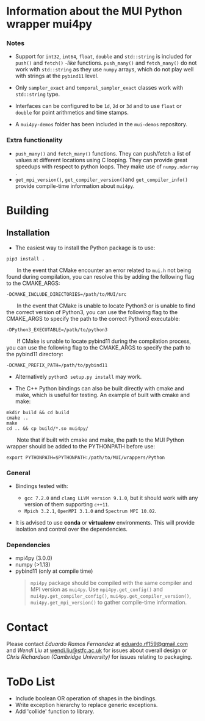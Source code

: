 # Information about the MUI Python wrapper mui4py
### Notes
- Support for `int32`, `int64`, `float`, `double` and `std::string`  is included for  `push()` and `fetch()`   *-like* functions. `push_many()` and `fetch_many()` do not work with `std::string` as they use `numpy` arrays, which  do not play well with strings at the `pybind11` level.

- Only `sampler_exact` and `temporal_sampler_exact` classes work with `std::string` type.
- Interfaces can be configured to be `1d`, `2d` or  `3d` and to use  `float` or `double` for point arithmetics and time stamps.
- A `mui4py-demos` folder has been included in the `mui-demos` repository.

### Extra functionality
- `push_many()` and `fetch_many()` functions. They can push/fetch a list of values at different locations using C looping. They can provide great speedups with respect to python loops. They make use of `numpy.ndarray` .
- `get_mpi_version()`, `get_compiler_version()`and `get_compiler_info()` provide compile-time information about `mui4py`.

# Building

## Installation
- The easiest way to install the Python package is to use:

```
pip3 install .
```
&nbsp;&nbsp;&nbsp;&nbsp;&nbsp;&nbsp;&nbsp;In the event that CMake encounter an error related to `mui.h` not being found during compilation, you can resolve this by adding the following flag to the CMAKE_ARGS:

```
-DCMAKE_INCLUDE_DIRECTORIES=/path/to/MUI/src
```
&nbsp;&nbsp;&nbsp;&nbsp;&nbsp;&nbsp;&nbsp;In the event that CMake is unable to locate Python3 or is unable to find the correct version of Python3, you can use the following flag to the CMAKE_ARGS to specify the path to the correct Python3 executable:

```
-DPython3_EXECUTABLE=/path/to/python3
```
&nbsp;&nbsp;&nbsp;&nbsp;&nbsp;&nbsp;&nbsp;If CMake is unable to locate pybind11 during the compilation process, you can use the following flag to the CMAKE_ARGS to specify the path to the pybind11 directory:

```
-DCMAKE_PREFIX_PATH=/path/to/pybind11
```

- Alternatively `python3 setup.py install` may work.


- The C++ Python bindings can also be built directly with cmake and make, which is useful for testing. An example of built with cmake and make:

```
mkdir build && cd build
cmake ..
make
cd .. && cp build/*.so mui4py/
```
&nbsp;&nbsp;&nbsp;&nbsp;&nbsp;&nbsp;&nbsp;Note that if built with cmake and make, the path to the MUI Python wrapper should be added to the PYTHONPATH before use:

```
export PYTHONPATH=$PYTHONPATH:/path/to/MUI/wrappers/Python
```

### General

- Bindings tested with:
	- `gcc 7.2.0` and `clang LLVM version 9.1.0`, but it should work with any version of them supporting `c++11`.
	- `Mpich 3.2.1`, `OpenMPI 3.1.0` and `Spectrum MPI 10.02`.

- It is advised to use **conda** or **virtualenv** environments. This will provide isolation and control over the dependencies.

### Dependencies
- mpi4py (3.0.0)
- numpy (>1.13)
- pybind11 (only at compile time)
	> `mpi4py`  package should be compiled with the same compiler and MPI version as `mui4py`. Use `mpi4py.get_config()` and `mui4py.get_compiler_config()`, `mui4py.get_compiler_version()`, `mui4py.get_mpi_version()` to gather compile-time information.

# Contact

Please contact *Eduardo Ramos Fernandez* at eduardo.rf159@gmail.com and *Wendi Liu* at wendi.liu@stfc.ac.uk for issues about overall design or *Chris Richardson (Cambridge University)* for issues relating to packaging.

# ToDo List

- Include boolean OR operation of shapes in the bindings.
- Write exception hierarchy to replace generic exceptions.
- Add 'collide' function to library.
